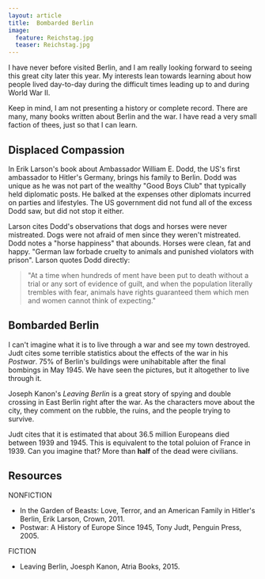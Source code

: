 ```yaml
---
layout: article
title:  Bombarded Berlin
image: 
  feature: Reichstag.jpg
  teaser: Reichstag.jpg
---
```

I have never before visited Berlin, and I am really looking forward to seeing this great city later this year.  My interests lean towards learning about how people lived day-to-day during the difficult times leading up to and during World War II. 

Keep in mind, I am not presenting a history or complete record.  There are many, many books written about Berlin and the war.  I have read a very small faction of thees, just so that I can learn.

Displaced Compassion
--------------------
In Erik Larson's book about Ambassador William E. Dodd, the US's first ambassador to Hitler's Germany, brings his family to Berlin.  Dodd was unique as he was not part of the wealthy "Good Boys Club" that typically held diplomatic posts.  He balked at the expenses other diplomats incurred on parties and lifestyles.  The US government did not fund all of the excess Dodd saw, but did not stop it either.

Larson cites Dodd's observations that dogs and horses were never mistreated.  Dogs were not afraid of men since they weren't mistreated.  Dodd notes a "horse happiness" that abounds.  Horses were clean, fat and happy.  "German law forbade cruelty to animals and punished violators with prison".  Larson quotes Dodd directly:
> "At a time when hundreds of ment have been put to death without a trial or any sort of evidence of guilt, and when the population literally trembles with fear, animals have rights guaranteed them which men and women cannot think of expecting."

Bombarded Berlin
----------------
I can't imagine what it is to live through a war and see my town destroyed.  Judt cites some terrible statistics about the effects of the war in his *Postwar*.  75% of Berlin's buildings were unihabitable after the final bombings in May 1945.  We have seen the pictures, but it altogether to live through it.  

Joseph Kanon's *Leaving Berlin* is a great story of spying and double crossing in East Berlin right after the war.  As the characters move about the city, they comment on the rubble, the ruins, and the people trying to survive.  

Judt cites that it is estimated that about 36.5 million Europeans died between 1939 and 1945.  This is equivalent to the total poluion of France in 1939.  Can you imagine that?  More than **half** of the dead were civilians.  

Resources
---------
NONFICTION  
* In the Garden of Beasts: Love, Terror, and an American Family in Hitler's Berlin, Erik Larson, Crown, 2011.
* Postwar: A History of Europe Since 1945, Tony Judt, Penguin Press, 2005.  


FICTION  
* Leaving Berlin, Joesph Kanon, Atria Books, 2015.